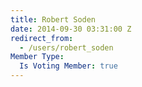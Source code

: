 ```yaml
---
title: Robert Soden
date: 2014-09-30 03:31:00 Z
redirect_from:
  - /users/robert_soden
Member Type:
  Is Voting Member: true
---
```


